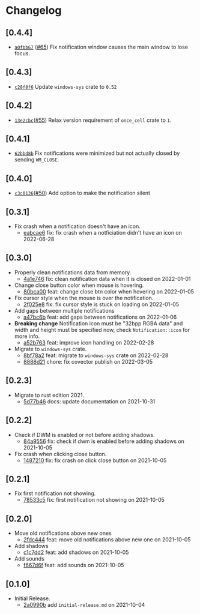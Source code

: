 # Changelog

## \[0.4.4]

-   [`a0fbb67`](https://github.com/tauri-apps/win7-notifications/commit/a0fbb67ed22056ba3cd61842a3e5abd023f0185c)
    ([#65](https://github.com/tauri-apps/win7-notifications/pull/65)) Fix
    notification window causes the main window to lose focus.

## \[0.4.3]

-   [`c28f8f6`](https://github.com/tauri-apps/win7-notifications/commit/c28f8f61a0c1c906bacc9b5b740d8ea343707afb)
    Update `windows-sys` crate to `0.52`

## \[0.4.2]

-   [`13e2cbc`](https://github.com/tauri-apps/win7-notifications/commit/13e2cbcdcb59a6dc9c3a6588b9e4f57ac6662fbf)([#55](https://github.com/tauri-apps/win7-notifications/pull/55))
    Relax version requirement of `once_cell` crate to `1`.

## \[0.4.1]

-   [`62bbd8b`](https://github.com/tauri-apps/win7-notifications/commit/62bbd8b3ed55467b76c16fadb843e060804ea2fe)
    Fix notifications were minimized but not actually closed by sending
    `WM_CLOSE`.

## \[0.4.0]

-   [`c3c0136`](https://github.com/tauri-apps/win7-notifications/commit/c3c013691eeb71693ed2aa5c6f8b856e6c5938f4)([#50](https://github.com/tauri-apps/win7-notifications/pull/50))
    Add option to make the notification silent

## \[0.3.1]

-   Fix crash when a notification doesn't have an icon.
    -   [eabcae6](https://github.com/tauri-apps/win7-notifications/commit/eabcae6edb0443cb1ca41ff45815d7de9002d0a3)
        fix: fix crash when a notficiation didn't have an icon on 2022-06-28

## \[0.3.0]

-   Properly clean notifications data from memory.
    -   [4a1e746](https://github.com/tauri-apps/win7-notifications/commit/4a1e7465fa5623d48dcd74e57e937fa2ae471ab8)
        fix: clean notification data when it is closed on 2022-01-01
-   Change close button color when mouse is hovering.
    -   [80bca00](https://github.com/tauri-apps/win7-notifications/commit/80bca0085d3395e9c902613a879c0c5242f5ff0c)
        feat: change close btn color when hovering on 2022-01-05
-   Fix cursor style when the mouse is over the notification.
    -   [2f025e8](https://github.com/tauri-apps/win7-notifications/commit/2f025e8f585ba7458cc3e756af13d1f6f6908864)
        fix: fix cursor style is stuck on loading on 2022-01-05
-   Add gaps between multiple notifications
    -   [a47bc6b](https://github.com/tauri-apps/win7-notifications/commit/a47bc6b8315b03f55d1d8f104500d4bea65360d1)
        feat: add gaps between notifications on 2022-01-06
-   **Breaking change** Notification icon must be "32bpp RGBA data" and width
    and height must be specified now, check `Notification::icon` for more info.
    -   [a52b763](https://github.com/tauri-apps/win7-notifications/commit/a52b76383fd41497464f8b71ca10551f0202ca55)
        feat: improve icon handling on 2022-02-28
-   Migrate to `windows-sys` crate.
    -   [8bf78a2](https://github.com/tauri-apps/win7-notifications/commit/8bf78a215a500e6e6018f7a31cfc78d8c7e588c3)
        feat: migrate to `windows-sys` crate on 2022-02-28
    -   [8888d21](https://github.com/tauri-apps/win7-notifications/commit/8888d21be39c430b1d2d3285ea02569586a905cc)
        chore: fix covector publish on 2022-03-05

## \[0.2.3]

-   Migrate to rust edition 2021.
    -   [5d77b46](https://github.com/tauri-apps/win7-notifications/commit/5d77b46fe7f45b752015537c839a0feae76717f1)
        docs: update documentation on 2021-10-31

## \[0.2.2]

-   Check if DWM is enabled or not before adding shadows.
    -   [84a9556](https://github.com/tauri-apps/win7-notifications/commit/84a9556aaa239caead8b7111796047a438845be9)
        fix: check if dwm is enabled before adding shadows on 2021-10-05
-   Fix crash when clicking close button.
    -   [1487210](https://github.com/tauri-apps/win7-notifications/commit/14872100c78f6ddda2ee9b3a660bdf1b186b2ce3)
        fix: fix crash on click close button on 2021-10-05

## \[0.2.1]

-   Fix first notification not showing.
    -   [78533c5](https://github.com/tauri-apps/win7-notifications/commit/78533c59ca880a699d4d312f03fe635b6f287371)
        fix: first notification not showing on 2021-10-05

## \[0.2.0]

-   Move old notifications above new ones
    -   [2fdc444](https://github.com/tauri-apps/win7-notifications/commit/2fdc4442f593334aee513dbfe2bffbb29aef5fe0)
        feat: move old notifications above new one on 2021-10-05
-   Add shadows
    -   [c1c7dd2](https://github.com/tauri-apps/win7-notifications/commit/c1c7dd27949ba34a0395061f64a912aaa47c9c2e)
        feat: add shadows on 2021-10-05
-   Add sounds
    -   [f667d6f](https://github.com/tauri-apps/win7-notifications/commit/f667d6fce3d52ee49e0c1af03b1507383ab67eab)
        feat: add sounds on 2021-10-05

## \[0.1.0]

-   Initial Release.
    -   [2a0990b](https://github.com/tauri-apps/win7-notifications/commit/2a0990bcc750178a24e38cf0293c2944c01596dc)
        add `initial-release.md` on 2021-10-04

